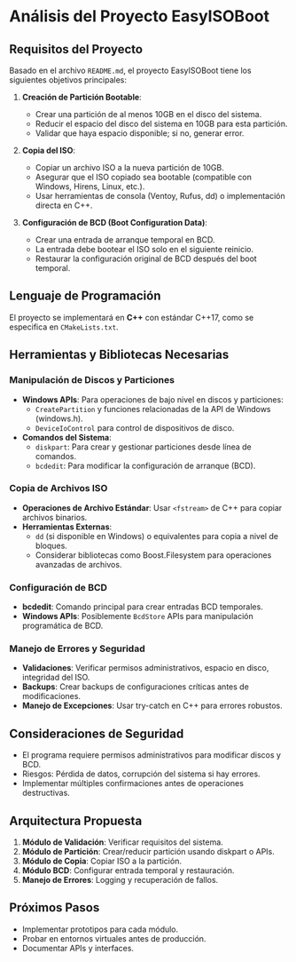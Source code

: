 # Análisis del Proyecto EasyISOBoot

## Requisitos del Proyecto

Basado en el archivo `README.md`, el proyecto EasyISOBoot tiene los siguientes objetivos principales:

1. **Creación de Partición Bootable**:
   - Crear una partición de al menos 10GB en el disco del sistema.
   - Reducir el espacio del disco del sistema en 10GB para esta partición.
   - Validar que haya espacio disponible; si no, generar error.

2. **Copia del ISO**:
   - Copiar un archivo ISO a la nueva partición de 10GB.
   - Asegurar que el ISO copiado sea bootable (compatible con Windows, Hirens, Linux, etc.).
   - Usar herramientas de consola (Ventoy, Rufus, dd) o implementación directa en C++.

3. **Configuración de BCD (Boot Configuration Data)**:
   - Crear una entrada de arranque temporal en BCD.
   - La entrada debe bootear el ISO solo en el siguiente reinicio.
   - Restaurar la configuración original de BCD después del boot temporal.

## Lenguaje de Programación

El proyecto se implementará en **C++** con estándar C++17, como se especifica en `CMakeLists.txt`.

## Herramientas y Bibliotecas Necesarias

### Manipulación de Discos y Particiones
- **Windows APIs**: Para operaciones de bajo nivel en discos y particiones:
  - `CreatePartition` y funciones relacionadas de la API de Windows (windows.h).
  - `DeviceIoControl` para control de dispositivos de disco.
- **Comandos del Sistema**:
  - `diskpart`: Para crear y gestionar particiones desde línea de comandos.
  - `bcdedit`: Para modificar la configuración de arranque (BCD).

### Copia de Archivos ISO
- **Operaciones de Archivo Estándar**: Usar `<fstream>` de C++ para copiar archivos binarios.
- **Herramientas Externas**:
  - `dd` (si disponible en Windows) o equivalentes para copia a nivel de bloques.
  - Considerar bibliotecas como Boost.Filesystem para operaciones avanzadas de archivos.

### Configuración de BCD
- **bcdedit**: Comando principal para crear entradas BCD temporales.
- **Windows APIs**: Posiblemente `BcdStore` APIs para manipulación programática de BCD.

### Manejo de Errores y Seguridad
- **Validaciones**: Verificar permisos administrativos, espacio en disco, integridad del ISO.
- **Backups**: Crear backups de configuraciones críticas antes de modificaciones.
- **Manejo de Excepciones**: Usar try-catch en C++ para errores robustos.

## Consideraciones de Seguridad
- El programa requiere permisos administrativos para modificar discos y BCD.
- Riesgos: Pérdida de datos, corrupción del sistema si hay errores.
- Implementar múltiples confirmaciones antes de operaciones destructivas.

## Arquitectura Propuesta
1. **Módulo de Validación**: Verificar requisitos del sistema.
2. **Módulo de Partición**: Crear/reducir partición usando diskpart o APIs.
3. **Módulo de Copia**: Copiar ISO a la partición.
4. **Módulo BCD**: Configurar entrada temporal y restauración.
5. **Manejo de Errores**: Logging y recuperación de fallos.

## Próximos Pasos
- Implementar prototipos para cada módulo.
- Probar en entornos virtuales antes de producción.
- Documentar APIs y interfaces.